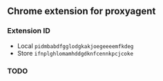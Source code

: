 Chrome extension for proxyagent
---

### Extension ID
* Local `pidmbabdfgglodgkakjoegeeeemfkdeg`
* Store `ifnplghlomamhddgdknfcennkpcjcoke`

### TODO



